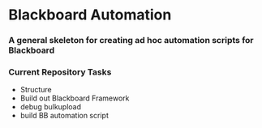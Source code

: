# Blackboard Automation

### A general skeleton for creating ad hoc automation scripts for Blackboard

### Current Repository Tasks
* Structure
* Build out Blackboard Framework
* debug bulkupload
* build BB automation script
